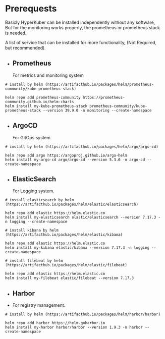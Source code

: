 # Prerequests

Basicly HyperKuber can be installed independently without any software, But for the monitoring works properly, the prometheus or prometheus stack is needed. 

A list of service that can be installed for more functionality, (Not Required, but recommended).

+ ## Prometheus
  For metrics and monitoring system
```
# install by helm (https://artifacthub.io/packages/helm/prometheus-community/kube-prometheus-stack)

helm repo add prometheus-community https://prometheus-community.github.io/helm-charts
helm install my-kube-prometheus-stack prometheus-community/kube-prometheus-stack --version 39.9.0 -n monitoring --create-namespace
```

+ ## ArgoCD
   For GitOps system.
   
```
# install by helm (https://artifacthub.io/packages/helm/argo/argo-cd)

helm repo add argo https://argoproj.github.io/argo-helm
helm install my-argo-cd argo/argo-cd --version 5.3.6 -n argo-cd --create-namespace
```

+ ## ElasticSearch
  For Logging system.
```
# install elasticsearch by helm (https://artifacthub.io/packages/helm/elastic/elasticsearch)

helm repo add elastic https://helm.elastic.co
helm install my-elasticsearch elastic/elasticsearch --version 7.17.3 -n logging --create-namespace

# install kibana by helm (https://artifacthub.io/packages/helm/elastic/kibana)

helm repo add elastic https://helm.elastic.co
helm install my-kibana elastic/kibana --version 7.17.3 -n logging --create-namespace

# install filebeat by helm (https://artifacthub.io/packages/helm/elastic/filebeat)

helm repo add elastic https://helm.elastic.co
helm install my-filebeat elastic/filebeat --version 7.17.3
```


+ ## Harbor
+ For registry management.
```
# install by helm (https://artifacthub.io/packages/helm/harbor/harbor)

helm repo add harbor https://helm.goharbor.io
helm install my-harbor harbor/harbor --version 1.9.3 -n harbor --create-namespace
```



